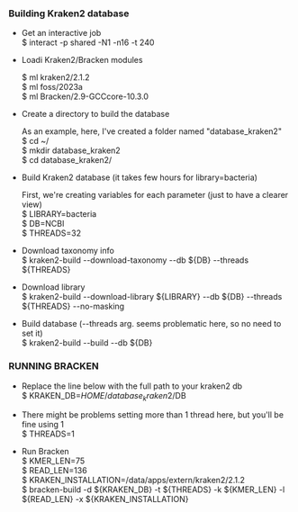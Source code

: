 
### Building Kraken2 database

- Get an interactive job   
  $ interact -p shared -N1 -n16 -t 240  
  
- Loadi Kraken2/Bracken modules

  $ ml kraken2/2.1.2   
  $ ml foss/2023a   
  $ ml Bracken/2.9-GCCcore-10.3.0    

- Create a directory to build the database
 
  As an example, here, I've created a folder named "database_kraken2"   
  $ cd ~/  
  $ mkdir database_kraken2  
  $ cd database_kraken2/  

- Build Kraken2 database (it takes few hours for library=bacteria)  

   First, we're creating variables for each parameter (just to have a clearer view)   
   $ LIBRARY=bacteria  
   $ DB=NCBI  
   $ THREADS=32  

- Download taxonomy info  
  $ kraken2-build --download-taxonomy --db ${DB} --threads ${THREADS}  

- Download library  
  $ kraken2-build --download-library ${LIBRARY} --db ${DB} --threads ${THREADS} --no-masking  

- Build database (--threads arg. seems problematic here, so no need to set it)  
  $ kraken2-build --build --db ${DB}


### RUNNING BRACKEN

- Replace the line below with the full path to your kraken2 db   
  $ KRAKEN_DB=$HOME/database_kraken2/$DB     
  
- There might be problems setting more than 1 thread here, but you'll be fine using 1   
  $ THREADS=1                                                                            

- Run Bracken  
  $ KMER_LEN=75  
  $ READ_LEN=136  
  $ KRAKEN_INSTALLATION=/data/apps/extern/kraken2/2.1.2  
  $ bracken-build -d ${KRAKEN_DB} -t ${THREADS} -k ${KMER_LEN} -l ${READ_LEN} -x ${KRAKEN_INSTALLATION}  


